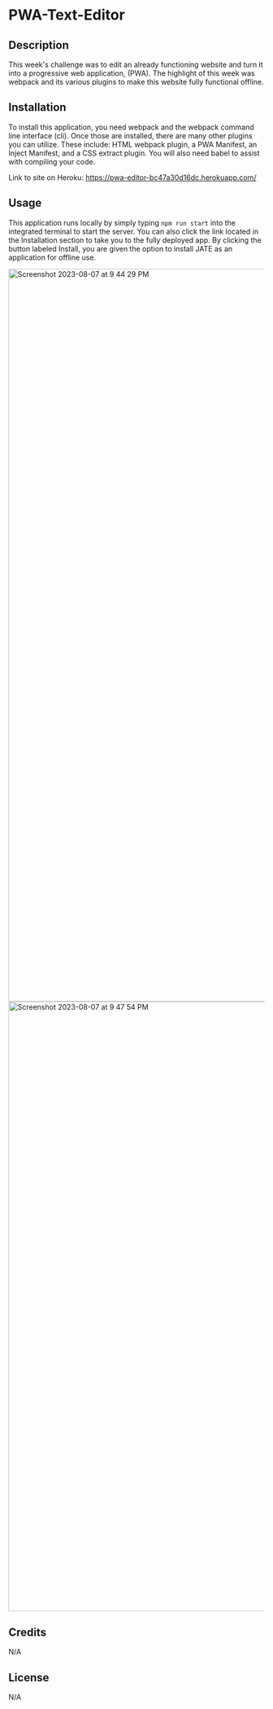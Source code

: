 # PWA-Text-Editor
## Description

This week's challenge was to edit an already functioning website and turn it into a progressive web application, (PWA). The highlight of this week was webpack and its various plugins to make this website fully functional offline. 
## Installation

To install this application, you need webpack and the webpack command line interface (cli). Once those are installed, there are many other plugins you can utilize. These include: HTML webpack plugin, a PWA Manifest, an Inject Manifest, and a CSS extract plugin. You will also need babel to assist with compiling your code. 

Link to site on Heroku: https://pwa-editor-bc47a30d16dc.herokuapp.com/

## Usage

This application runs locally by simply typing ```npm run start``` into the integrated terminal to start the server. You can also click the link located in the Installation section to take you to the fully deployed app. By clicking the button labeled Install, you are given the option to install JATE as an application for offline use. 

<img width="1440" alt="Screenshot 2023-08-07 at 9 44 29 PM" src="https://github.com/AipuAmeh/pwa-text-editor/assets/110988589/fe317f1c-d1cc-41df-8b9c-cfae84229271">

<img width="1198" alt="Screenshot 2023-08-07 at 9 47 54 PM" src="https://github.com/AipuAmeh/pwa-text-editor/assets/110988589/6913a475-15ea-4ba9-83a2-d3db0bdffd84">

## Credits

N/A

## License

N/A
